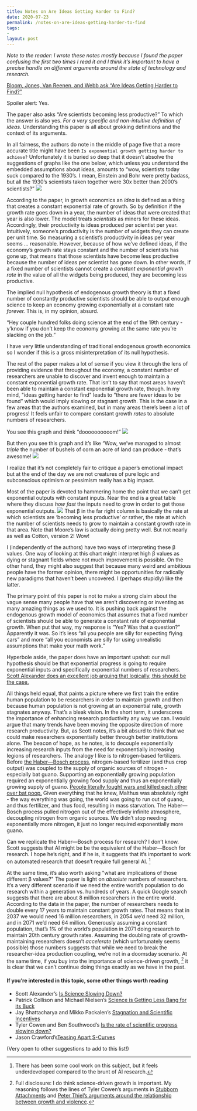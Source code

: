 ```yaml
---
title: Notes on Are Ideas Getting Harder to Find?
date: 2020-07-23
permalink: /notes-on-are-ideas-getting-harder-to-find
tags:
-
layout: post
---
```

*Note to the reader: I wrote these notes mostly because I found the paper confusing the first two times I read it and I think it’s important to have a precise handle on different arguments around the state of technology and research.*

[Bloom, Jones, Van Reenen, and Webb ask “Are Ideas Getting Harder to Find?”](https://web.stanford.edu/~chadj/IdeaPF.pdf)

Spoiler alert: Yes.

The paper also asks “Are scientists becoming less productive?” To which the answer is also yes. *For a very specific and non-intuitive definition of ideas.* Understanding this paper is all about grokking definitions and the context of its arguments.

In all fairness, the authors do note in the middle of page five that a more accurate title might have been `Is exponential growth getting harder to achieve?` Unfortunately it is buried so deep that it doesn’t absolve the suggestions of graphs like the one below, which unless you understand the embedded assumptions about ideas, amounts to “wow, scientists today suck compared to the 1930’s. I mean, Einstein and Bohr were pretty badass, but all the 1930’s scientists taken together were 30x better than 2000’s scientists?”
![](https://storage.googleapis.com/bzreinhardt-images/F6EC6C10-4FAD-4766-B7AC-C76D2C11C259.png)

According to the paper, in growth economics an *idea* is defined as a thing that creates a constant exponential rate of growth. So by definition if the growth rate goes down in a year, the number of ideas that were created that year is also lower.  The model treats *scientists* as miners for these ideas. Accordingly, their productivity is ideas produced per scientist per year. Intuitively, someone’s productivity is the number of widgets they can create per unit time. So measuring a scientist’s productivity in ideas per year seems … reasonable. However, because of how we’ve defined ideas, if the economy’s growth rate stays constant and the number of scientists has gone up, that means that those scientists have become less productive because the number of ideas per scientist has gone down. In other words, if a fixed number of scientists cannot create a *constant exponential growth rate* in the value of all the widgets being produced, they are becoming less productive.

 The implied null hypothesis of endogenous growth theory is that a fixed number of constantly productive scientists should be able to output enough science to keep an economy growing exponentially at a constant rate *forever.* This is, in my opinion, absurd.

“Hey couple hundred folks doing science at the end of the 19th century - y’know if you don’t keep the economy growing at the same rate you’re slacking on the job.”

I have very little understanding of traditional endogenous growth economics so I wonder if this is a gross misinterpretation of its null hypothesis.

The rest of the paper makes a lot of sense if you view it through the lens of providing evidence that throughout the economy, a constant number of researchers are unable to discover and invent enough to maintain a constant exponential growth rate. That isn’t to say that most areas haven’t been able to maintain a constant exponential growth rate, though. In my mind, "ideas getting harder to find" leads to “there are fewer ideas to be found” which would imply slowing or stagnant growth. This is the case in a few areas that the authors examined, but in many areas there’s been a lot of progress! It feels unfair to compare constant growth *rates* to absolute numbers of researchers.

You see this graph and think “doooooooooom!”
![](https://storage.googleapis.com/bzreinhardt-images/83E447C0-B00E-4DB9-B4E1-307995CAC8F8.png)

But then you see this graph and it’s like “Wow, we’ve managed to almost *triple* the number of bushels of corn an acre of land can produce - that’s awesome!
![](https://storage.googleapis.com/bzreinhardt-images/512EF4D3-48E8-46EC-BAA3-B7F58D8F483A.png)

I realize that it’s not completely fair to critique a paper’s emotional impact but at the end of the day we are not creatures of pure logic and subconscious optimism or pessimism really has a big impact.

Most of the paper is devoted to hammering home the point that we can’t get exponential outputs with constant inputs. Near the end is a great table where they discuss *how fast* the inputs need to grow in order to get those exponential outputs.
![](https://storage.googleapis.com/bzreinhardt-images/0AD42A2F-1E1A-4055-8A2D-5129AE022ADB.png)
That β in the far right column is basically the rate at which scientists are ‘becoming less productive’ or rather, the rate at which the number of scientists needs to grow to maintain a constant growth rate in that area. Note that Moore’s law is actually doing pretty well. But not nearly as well as Cotton, version 2! Wow!

I (independently of the authors) have two ways of interpreting these β values. One way of looking at this chart might interpret high β values as dying or stagnant fields where not much improvement is possible. On the other hand, they might also suggest that because many weird and ambitious people have the former opinion, there might be opportunities for radically new paradigms that haven’t been uncovered. I (perhaps stupidly) like the latter.

The primary point of this paper is not to make a strong claim about the vague sense many people have that we aren’t discovering or inventing as many amazing things as we used to. It is pushing back against the endogenous growth model of economics that assumes that a fixed number of scientists should be able to generate a constant rate of exponential growth. When put that way, my response is “Yes? Was that a question?” Apparently it was. So it’s less “all you people are silly for expecting flying cars” and more “all you economists are silly for using unrealistic assumptions that make your math work.”

Hyperbole aside, the paper does have an important upshot: our null hypothesis should be that exponential progress is going to require exponential inputs and specifically exponential numbers of researchers. [Scott Alexander does an excellent job arguing that logically, this should be the case.](https://slatestarcodex.com/2018/11/26/is-science-slowing-down-2/)

All things held equal, that paints a picture where we first train the entire human population to be researchers in order to maintain growth and then because human population is not growing at an exponential rate, growth stagnates anyway. That’s a bleak vision. In the short term, it underscores the importance of enhancing research productivity any way we can. I would argue that many trends have been moving the opposite direction of more research productivity. But, as Scott notes, it’s a bit absurd to think that we could make researchers exponentially better through better institutions alone. The beacon of hope, as he notes, is to decouple exponentially increasing research inputs from the need for exponentially increasing legions of researchers. The analogy I like is to nitrogen-based fertilizers. Before [the Haber—Bosch process](https://en.wikipedia.org/wiki/Haber_process), nitrogen-based fertilizer (and thus crop output) was coupled to the supply of organic sources of nitrogen - especially bat guano. Supporting an exponentially growing population required an exponentially growing food supply and thus an exponentially growing supply of guano. [People literally fought wars and killed each other over bat poop.](https://en.wikipedia.org/wiki/Chincha_Islands_War) Given everything that he knew, Malthus was absolutely right - the way everything was going, the world was going to run out of guano, and thus fertilizer, and thus food, resulting in mass starvation. The Haber—Bosch process pulled nitrogen out of the effectively infinite atmosphere, decoupling nitrogen from organic sources. We didn’t stop needing exponentially more nitrogen, it just no longer required exponentially more guano.

Can we replicate the Haber—Bosch process for research? I don’t know. Scott suggests that AI might be be the equivalent of the Haber—Bosch for research. I hope he’s right, and if he is, it suggests that it’s important to work on automated research that doesn’t require full general AI. [^1]

At the same time, it’s also worth asking "what are implications of those different β values?" The paper is light on *absolute* numbers of researchers. It’s a very different scenario if we need the entire world’s population to do research within a generation vs. hundreds of years. A quick Google search suggests that there are about 8 million researchers in the entire world. According to the data in the paper, the number of researchers needs to double every 17 years to maintain constant growth rates. That means that in 2037 we would need 16 million researchers, in 2054 we’d need 32 million, and in 2071 we’d need 64 million. Generously assuming a constant population, that’s 1% of the world’s population in 2071 doing research to maintain 20th century growth rates. Assuming the doubling rate of growth-maintaining researchers doesn’t *accelerate* (which unfortunately seems possible) those numbers suggests that while we need to break the researcher-idea production coupling, we’re not in a doomsday scenario. At the same time, if you buy into the importance of science-driven growth, [^2] it is clear that we can’t continue doing things exactly as we have in the past.

#### If you’re interested in this topic, some other things worth reading
- Scott Alexander’s [Is Science Slowing Down?](https://slatestarcodex.com/2018/11/26/is-science-slowing-down-2/)
- Patrick Collison and Michael Nielsen’s [Science is Getting Less Bang for its Buck](https://www.theatlantic.com/science/archive/2018/11/diminishing-returns-science/575665/)
-  Jay Bhattacharya and Mikko Packalen’s [Stagnation and Scientific Incentives](https://www.nber.org/papers/w26752)
- Tyler Cowen and Ben Southwood’s [Is the rate of scientific progress slowing down?](https://www.brown.edu/academics/political-theory-project/sites/brown.edu.academics.political-theory-project/files/uploads/Innovation%20%26%20scientific%20progress.pdf)
- Jason Crawford’s[Teasing Apart S-Curves](https://rootsofprogress.org/teasing-apart-the-s-curves)

(Very open to other suggestions to add to this list!)

[^1]: There has been some cool work on this subject, but it feels underdeveloped compared to the brunt of AI research.
[^2]: Full disclosure: I do think science-driven growth is important. My reasoning follows the lines of Tyler Cowen’s arguments in [Stubborn Attachments](https://www.amazon.com/Stubborn-Attachments-Prosperous-Responsible-Individuals/dp/1732265135/ref=sr_1_2?dchild=1&keywords=tyler+cowen&qid=1595524269&sr=8-2) and [Peter Thiel’s arguments around the relationship between growth and violence](https://medium.com/@arnoldkling/peter-thiel-and-eric-weinstein-annotated-bd1de574d4bd#:~:text=At%20an%20hour%20and%2032,among%20humans%20is%20very%20high.).
